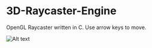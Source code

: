 # 3D-Raycaster-Engine
OpenGL Raycaster written in C. Use arrow keys to move.

![Alt text](https://media.discordapp.net/attachments/878957637377613884/879014937333235722/Screenshot_from_2021-08-22_17-50-31.png?width=1145&height=644 "Screenshot")
